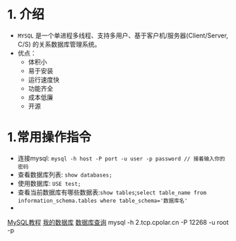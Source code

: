 # 1. 介绍
* ```MYSQL``` 是一个单进程多线程、支持多用户、基于客户机/服务器(Client/Server, C/S) 的关系数据库管理系统。
* 优点：
  * 体积小
  * 易于安装
  * 运行速度快
  * 功能齐全
  * 成本低廉
  * 开源



















# 1.常用操作指令
* 连接mysql: ```mysql -h host -P port -u user -p password // 接着输入你的密码```
* 查看数据库列表: ```show databases;```
* 使用数据库: ```USE test;```
* 查看当前数据库有哪些数据表:```show tables```;```select table_name from information_schema.tables where table_schema='数据库名'```
* 
[MySQL教程](https://github.com/jaywcjlove/mysql-tutorial/tree/master)
[我的数据库](2.tcp.cpolar.cn:12268)
[数据库查询](https://www.cnblogs.com/skaarl/p/13951169.html)
 mysql -h 2.tcp.cpolar.cn -P 12268 -u root -p 